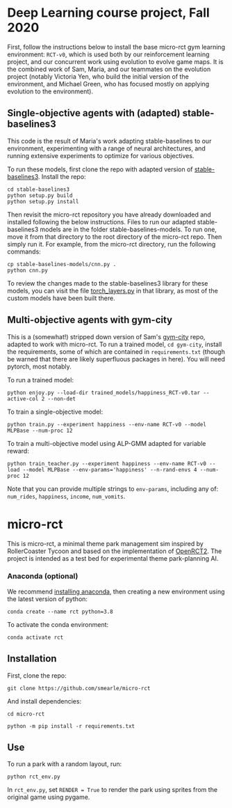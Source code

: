 # Deep Learning course project, Fall 2020

First, follow the instructions below to install the base micro-rct gym learning environment: `RCT-v0`, which is used both by our reinforcement learning project, and our concurrent work using evolution to evolve game maps. It is the combined work of Sam, Maria, and our teammates on the evolution project (notably Victoria Yen, who build the initial version of the environment, and Michael Green, who has focused mostly on applying evolution to the environment).

## Single-objective agents with (adapted) stable-baselines3

This code is the result of Maria's work adapting stable-baselines to our environment, experimenting with a range of neural architectures, and running extensive experiments to optimize for various objectives.

To run these models, first clone the repo with adapted version of [stable-baselines3](https://github.com/mariaannae/stable-baselines3/). Install the repo:

`cd stable-baselines3`<br />
`python setup.py build `<br />
`python setup.py install`<br />

Then revisit the micro-rct repository you have already downloaded and installed following the below instructions. Files to run our adapted stable-baselines3 models are in the folder stable-baselines-models. To run one, move it from that directory to the root directory of the micro-rct repo. Then simply run it. For example, from the micro-rct directory, run the following commands:

`cp stable-baselines-models/cnn.py .`<br />
`python cnn.py`

To review the changes made to the stable-baselines3 library for these models, you can visit the file [torch_layers.py](https://github.com/mariaannae/stable-baselines3/blob/master/stable_baselines3/common/torch_layers.py) in that library, as most of the custom models have been built there.

## Multi-objective agents with gym-city

This is a (somewhat!) stripped down version of Sam's [gym-city](https://github.com/smearle/gym-city/tree/micro-rct/multi-metrics) repo, adapted to work with micro-rct. To run a trained model, `cd gym-city`, install the requirements, some of which are contained in `requirements.txt` (though be warned that there are likely superfluous packages in here). You will need pytorch, most notably.

To run a trained model:

`python enjoy.py --load-dir trained_models/happiness_RCT-v0.tar --active-col 2 --non-det`

To train a single-objective model:

`python train.py --experiment happiness --env-name RCT-v0 --model MLPBase --num-proc 12`

To train a multi-objective model using ALP-GMM adapted for variable reward:

`python train_teacher.py --experiment happiness --env-name RCT-v0 --load --model MLPBase --env-params='happiness' --n-rand-envs 4 --num-proc 12`

Note that you can provide multiple strings to `env-params`, including any of: `num_rides`, `happiness`, `income`, `num_vomits`.

# micro-rct

This is micro-rct, a minimal theme park management sim inspired by RollerCoaster Tycoon and based on the implementation of [OpenRCT2](https://github.com/OpenRCT2/OpenRCT2). The project is intended as a test bed for experimental theme park-planning AI.

### Anaconda (optional) 
We recommend [installing anaconda](https://docs.anaconda.com/anaconda/install/), then creating a new environment using the latest version of python:
 
`conda create --name rct python=3.8`
 
To activate the conda environment:
 
 `conda activate rct`
 
## Installation
 
First, clone the repo:

`git clone https://github.com/smearle/micro-rct`
 
And install dependencies:
 
 `cd micro-rct`
 
 `python -m pip install -r requirements.txt`
 
## Use
 
 To run a park with a random layout, run:
 
 `python rct_env.py`
 
 In `rct_env.py`, set `RENDER = True` to render the park using sprites from the original game using pygame.
